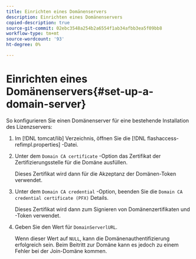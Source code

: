 ```yaml
---
title: Einrichten eines Domänenservers
description: Einrichten eines Domänenservers
copied-description: true
source-git-commit: 02ebc3548a254b2a6554f1ab34afbb3ea5f09bb8
workflow-type: tm+mt
source-wordcount: '93'
ht-degree: 0%

---
```


# Einrichten eines Domänenservers{#set-up-a-domain-server}

So konfigurieren Sie einen Domänenserver für eine bestehende Installation des Lizenzservers:

1. Im [!DNL tomcat/lib] Verzeichnis, öffnen Sie die [!DNL flashaccess-refimpl.properties] -Datei.
1. Unter dem `Domain CA certificate` -Option das Zertifikat der Zertifizierungsstelle für die Domäne ausfüllen.

   Dieses Zertifikat wird dann für die Akzeptanz der Domänen-Token verwendet.
1. Unter dem `Domain CA credential` -Option, beenden Sie die `Domain CA credential certificate (PFX)` Details.

   Dieses Zertifikat wird dann zum Signieren von Domänenzertifikaten und -Token verwendet.
1. Geben Sie den Wert für `DomainServerlURL`.

   Wenn dieser Wert auf `NULL`, kann die Domänenauthentifizierung erfolgreich sein. Beim Beitritt zur Domäne kann es jedoch zu einem Fehler bei der Join-Domäne kommen.
